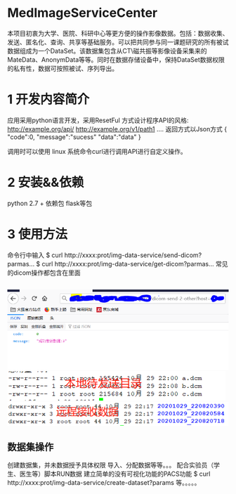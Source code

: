 # MedImageServiceCenter
本项目初衷为大学、医院、科研中心等更方便的操作影像数据。包括：数据收集、发送、匿名化、查询、共享等基础服务。可以把共同参与同一课题研究的所有被试数据组成为一个DataSet。该数据集包含从CT\磁共振等影像设备采集来的MateData、AnonymData等等。同时在数据存储设备中，保持DataSet数据权限的私有性，数据可按照被试、序列导出。
# 1 开发内容简介
应用采用python语言开发，采用ResetFul 方式设计程序API的风格:
http://example.org/api/
http://example.org/v1/path1
....
返回方式以Json方式
{
"code":0,
"message":"sucess"
"data":"data"
}

调用时可以使用
linux 系统命令curl进行调用API进行自定义操作。

# 2 安装&&依赖
python 2.7 +
依赖包
flask等包
# 3 使用方法
命令行中输入
$ curl  http://xxxx:prot/img-data-service/send-dicom?parmas...
$ curl  http://xxxx:prot/img-data-service/get-dicom?parmas...
常见的dicom操作都包含在里面
##
![image](https://github.com/codeson007/MedImageServiceCenter/blob/main/public/image/send.PNG)
![image](https://github.com/codeson007/MedImageServiceCenter/blob/main/public/image/pre-send.png)
![image](https://github.com/codeson007/MedImageServiceCenter/blob/main/public/image/pos-send.png)


## 数据集操作
创建数据集，并未数据授予具体权限
导入、分配数据等等。。。
配合实验员（学生、医生等）脚本RUN数据
建立简单的没有可视化功能的PACS功能
$ curl  http://xxxx:prot/img-data-service/create-dataset?params
等。。。。。
